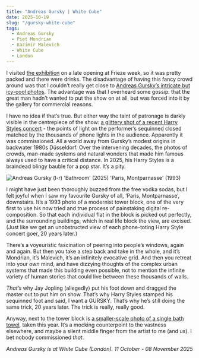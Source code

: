 ```yaml
---
title: "Andreas Gursky | White Cube"
date: 2025-10-19
slug: "/gursky-white-cube"
tags:
  - Andreas Gursky
  - Piet Mondrian
  - Kazimir Malevich
  - White Cube
  - London
---
```


I visited [the exhibition](https://www.notion.so/2025-10-19-gursky-white-cube-290a2e997bd280f8ac86ddc4bb248b51?pvs=21) on a late opening at Frieze week, so it was pretty packed and there were drinks. The disadvantage of having this fancy crowd around was that I couldn’t really get close to [Andreas Gursky’s intricate but icy-cool photos](https://artangled.com/tags/andreas-gursky/). The advantage was that I overheard some gossip: that the great man hadn’t wanted to put the show on at all, but was forced into it by the gallery for commercial reasons.

I have no idea if that’s true. But either way the taint of patronage is darkly visible in the centrepiece of the show: [a glittery shot of a recent Harry Styles concert](https://www.whitecube.com/artworks/harry-styles?origin=andreas-gursky-masons-yard-2025) - the points of light on the performer’s sequinned closed matched by the thousands of phone lights in the audience. Apparently it was commissioned. All a world away from Gursky’s modest origins in backwater 1980s Düsseldorf. Over the intervening decades, the photos of crowds, man-made systems and natural wonders that made him famous always used to have a critical distance. In 2025, his Harry Styles is a braindead blingy bauble for a pop star. It’s a pity.

![Andreas Gursky (l-r) 'Bathroom' (2025) 'Paris, Montparnasse' (1993)](/gursky-white-cube-1.jpeg)

I might have just been thoroughly buzzed from the free vodka sodas, but I felt joyful when I saw my favourite Gursky of all, ‘Paris, Montparnasse’, downstairs. It’s a 1993 photo of a modernist tower block, one of the very first to use his now tried and true process of painstaking digital re-composition. So that each individual flat in the block is picked out perfectly, and the surrounding buildings, which in real life block the view, are excised. (Just like we get an unobstructed view of each phone-toting Harry Style concert goer, 20 years later.)

There’s a voyeuristic fascination of peering into people’s windows, again and again. But then you take a step back and take in the whole, and it’s Mondrian, it’s Malevich, it’s an infinitely evocative grid. And then you retreat into your _own_ mind, and have dizzying thoughts of the complex urban systems that made this building even possible, not to mention the infinite variety of human stories that could live between these thousands of walls.

_That’s_ why Jay Jopling (allegedly) put his foot down and dragged the master out to put him on show. That’s why Harry Styles stamped his sequinned foot and said, I want a GURSKY. That’s why he’s still doing the same trick, 20 years later. The trick is really, really good.

Anyway, next to the tower block is [a smaller-scale photo of a single bath towel](https://www.whitecube.com/artworks/bathroom?origin=andreas-gursky-masons-yard-2025), taken this year. It’s a mocking counterpoint to the vastness elsewhere, and maybe a silent middle finger from the artist to me (and us). I bet nobody commissioned _that_.

_Andreas Gursky is at White Cube (London). 11 October - 08 November 2025_
